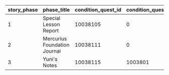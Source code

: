 |story_phase|phase_title|condition_quest_id|condition_quest_boss|
| --- | --- | --- | --- |
|1|Special Lesson Report|10038105|0|
|2|Mercurius Foundation Journal|10038111|0|
|3|Yuni's Notes|10038115|1003801|